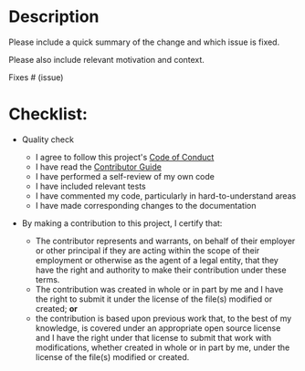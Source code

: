 <!--
# Foreword

    We are happy to accept contributions from our users 🚀.

    For more details on how to contribute see
    [CONTRIBUTING.md](https://github.com/whiteprints/whiteprints/blob/main/CONTRIBUTING.md).

    We follow (and lint) Pull Requests names according to
    [Angular commit format](https://gist.github.com/brianclements/841ea7bffdb01346392c#file-commit-formatting-md)
-->

# Description

Please include a quick summary of the change and which issue is fixed.

Please also include relevant motivation and context.

Fixes # (issue)

# Checklist:

  - Quality check

    - I agree to follow this project's [Code of Conduct](https://github.com/whiteprints/whiteprints/blob/main/CODE_OF_CONDUCT.md)
    - I have read the [Contributor Guide](https://github.com/whiteprints/whiteprints/blob/main/CONTRIBUTING.md)
    - I have performed a self-review of my own code
    - I have included relevant tests
    - I have commented my code, particularly in hard-to-understand areas
    - I have made corresponding changes to the documentation

  - By making a contribution to this project, I certify that:

    - The contributor represents and warrants, on behalf of their employer or
      other principal if they are acting within the scope of their employment
      or otherwise as the agent of a legal entity, that they have the right and
      authority to make their contribution under these terms.
    - The contribution was created in whole or in part by me and I have the
      right to submit it under the license of the file(s) modified or created;
      **or**
    - the contribution is based upon previous work that, to the best of my
      knowledge, is covered under an appropriate open source license and I have
      the right under that license to submit that work with modifications,
      whether created in whole or in part by me, under the license of the
      file(s) modified or created.
